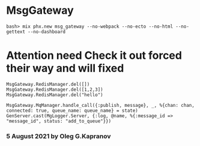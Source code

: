 # MsgGateway

```
bash> mix phx.new msg_gateway --no-webpack --no-ecto --no-html --no-gettext --no-dashboard
```

# Attention need Check it out forced their way and will fixed

```
MsgGateway.RedisManager.del([])
MsgGateway.RedisManager.del([1,2,3])
MsgGateway.RedisManager.del("hello")

MsgGateway.MqManager.handle_call({:publish, message}, _, %{chan: chan, connected: true, queue_name: queue_name} = state)
GenServer.cast(MgLogger.Server, {:log, @name, %{:message_id => "message_id", status: "add_to_queue"}})

```

### 5 August 2021 by Oleg G.Kapranov
